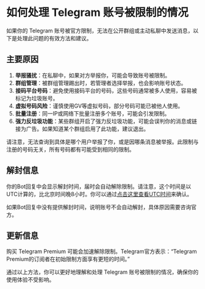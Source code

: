 # 如何处理 Telegram 账号被限制的情况

如果你的 Telegram 账号被官方限制，无法在公开群组或主动私聊中发送消息，以下是处理此问题的有效方法和建议。

## 主要原因

1. **举报骚扰**：在私聊中，如果对方举报你，可能会导致账号被限制。
2. **群组管理**：被群组管理踢出时，若管理者选择举报，也会影响账号状态。
3. **接码平台号码**：避免使用接码平台的号码，这些号码通常被多人使用，容易被标记为垃圾账号。
4. **虚拟号码风险**：谨慎使用GV等虚拟号码，部分号码可能已被他人使用。
5. **批量注册**：同一IP或网络下批量注册多个账号，可能会引发限制。
6. **强力反垃圾功能**：某些群组开启了强力反垃圾功能，可能会误判你的消息或链接为广告。如果知道某个群组启用了此功能，建议退出。

请注意，无法查询到具体是哪个用户举报了你，或是因哪条消息被举报。此限制与注册的号码无关，所有号码都有可能受到相同的限制。

## 解封信息

你的Bot回复中会显示解封时间，届时会自动解除限制。请注意，这个时间是以UTC计算的，比北京时间晚8小时。你可以通过[点击这里查看UTC时间](https://time.is/zh/UTC)来确认。

如果Bot回复中没有提供解封时间，说明账号不会自动解封，具体原因需要咨询官方。

## 更新信息

购买 Telegram Premium 可能会加速解除限制。Telegram官方表示：“Telegram Premium的订阅者在初始限制方面享有更短的时间。”

通过以上方法，你可以更好地理解和处理 Telegram 账号被限制的情况，确保你的使用体验不受影响。